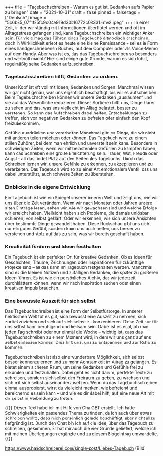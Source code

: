 +++
title = "Tagebuchschreiben – Warum es gut ist, Gedanken aufs Papier zu bringen"
date = "2024-10-31"
draft = false
pinned = false
tags = ["Deutsch"]
image = "5c6b35_07f1f85fc9c04e919d30b16772c08331~mv2.jpeg"
+++
In einer Zeit, in der wir ständig mit Informationen überflutet werden und oft im Alltagsstress gefangen sind, kann Tagebuchschreiben ein wichtiger Anker sein. Für viele mag das Führen eines Tagebuchs altmodisch erscheinen, doch in Wirklichkeit erlebt es heute eine kleine Renaissance – sei es in Form eines handgeschriebenen Buches, auf dem Computer oder als Voice-Memo auf dem Handy. Aber was ist es, das das Tagebuchschreiben so besonders und wertvoll macht? Hier sind einige gute Gründe, warum es sich lohnt, regelmäßig seine Gedanken aufzuschreiben.

### **Tagebuchschreiben hilft, Gedanken zu ordnen:**

Unser Kopf ist oft voll mit Ideen, Gedanken und Sorgen. Manchmal wissen wir gar nicht genau, was uns eigentlich beschäftigt, bis wir es aufschreiben. Beim Tagebuchschreiben können wir unsere Gedanken „ausräumen“ und sie auf das Wesentliche reduzieren. Dieses Sortieren hilft uns, Dinge klarer zu sehen und das, was uns vielleicht im Alltag belastet, besser zu verstehen. So kann das Aufschreiben dabei helfen, Entscheidungen zu treffen, sich von negativen Gedanken zu befreien oder einfach den Kopf freizubekommen.

Gefühle ausdrücken und verarbeiten
Manchmal gibt es Dinge, die wir nicht mit anderen teilen möchten oder können. Das Tagebuch wird zu einem stillen Zuhörer, bei dem man ehrlich und unverstellt sein kann. Besonders in schwierigen Zeiten, wenn wir mit belastenden Gefühlen zu kämpfen haben, kann das Schreiben eine große Erleichterung sein. Trauer, Wut, Freude oder Angst – all das findet Platz auf den Seiten des Tagebuchs. Durch das Schreiben lernen wir, unsere Gefühle zu erkennen, zu akzeptieren und zu verarbeiten. Das Tagebuch wird so zu einer Art emotionalem Ventil, das uns dabei unterstützt, auch schwere Zeiten zu überstehen.

### Einblicke in die eigene Entwicklung

Ein Tagebuch ist wie ein Spiegel unserer inneren Welt und zeigt uns, wie wir uns über die Zeit verändern. Wenn wir nach Monaten oder Jahren unsere alten Einträge lesen, sehen wir, wie wir gewachsen sind und welche Erfolge wir erreicht haben. Vielleicht haben sich Probleme, die damals unlösbar schienen, von selbst geklärt. Oder wir erkennen, wie sich unsere Ansichten über bestimmte Dinge gewandelt haben. Diese Rückschau gibt uns nicht nur ein gutes Gefühl, sondern kann uns auch helfen, uns besser zu verstehen und stolz auf das zu sein, was wir bereits geschafft haben.

### Kreativität fördern und Ideen festhalten

Ein Tagebuch ist ein perfekter Ort für kreative Gedanken. Ob es Ideen für Geschichten, Träume, Zeichnungen oder Inspirationen für zukünftige Projekte sind – all das kann im Tagebuch festgehalten werden. Manchmal sind es die kleinen Notizen und zufälligen Gedanken, die später zu größeren Ideen führen. Es ist wie ein persönliches Archiv, das wir jederzeit durchblättern können, wenn wir nach Inspiration suchen oder einen kreativen Impuls brauchen.

### Eine bewusste Auszeit für sich selbst

Das Tagebuchschreiben ist eine Form der Selbstfürsorge. In unserer hektischen Welt tut es gut, sich bewusst eine Auszeit zu nehmen, sich zurückzuziehen und sich auf sich selbst zu konzentrieren. Diese Zeit nur für uns selbst kann beruhigend und heilsam sein. Dabei ist es egal, ob man jeden Tag schreibt oder nur einmal die Woche – wichtig ist, dass das Tagebuchschreiben zu einem Moment wird, in dem wir uns ganz auf uns selbst einlassen können. Dies hilft uns, uns zu entspannen und zur Ruhe zu kommen.

Tagebuchschreiben ist also eine wunderbare Möglichkeit, sich selbst besser kennenzulernen und zu mehr Achtsamkeit im Alltag zu gelangen. Es bietet einem sicheren Raum, um seine Gedanken und Gefühle frei zu erkunden und festzuhalten. Dabei geht es nicht darum, perfekte Texte zu schreiben, sondern sich selbst den Freiraum zu geben, zu wachsen und sich mit sich selbst auseinanderzusetzen. Wenn du das Tagebuchschreiben einmal ausprobierst, wirst du vielleicht merken, wie befreiend und bereichernd es sein kann – und wie es dir dabei hilft, auf eine neue Art mit dir selbst in Verbindung zu treten.

{{<box title= "Text über Text">}}
Dieser Text habe ich mit Hilfe von ChatGBT erstellt. Ich hatte Schwierigkeiten ein passendes Thema zu finden, da ich auch über etwas schreiben wollte, dass mich persönlich gerade beschäftigt, aber nicht allzu tiefgründig ist. Durch den Chat bin ich auf die Idee, über das Tagebuch zu schreiben, gekommen. Er hat mir auch die vier Gründe geliefert, welche ich mit meinen Überlegungen ergänzte und zu diesem Blogeintrag umwandelte. 
{{</box>}}

 
https://www.handschreiberei.com/single-post/Liebes-Tagebuch (Bild)